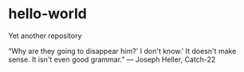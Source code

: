 # hello-world
Yet another repository

“Why are they going to disappear him?'
I don't know.'
It doesn't make sense. It isn't even good grammar.” 
― Joseph Heller, Catch-22
